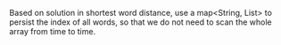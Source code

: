
Based on solution in shortest word distance, use a map<String, List<Integer>> to persist the index of all words, so that we do not need to scan the whole array from time to time.  


